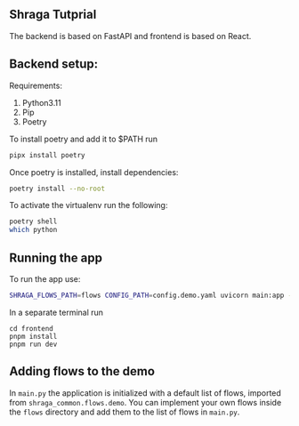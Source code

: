 ## Shraga Tutprial

The backend is based on FastAPI and frontend is based on React.

## Backend setup:

Requirements:

1. Python3.11
2. Pip
3. Poetry

To install poetry and add it to $PATH run

```bash
pipx install poetry
```

Once poetry is installed, install dependencies:

```bash
poetry install --no-root
```

To activate the virtualenv run the following:

```bash
poetry shell
which python
```

## Running the app

To run the app use:

```bash
SHRAGA_FLOWS_PATH=flows CONFIG_PATH=config.demo.yaml uvicorn main:app --reload
```

In a separate terminal run 
```
cd frontend
pnpm install
pnpm run dev

```

## Adding flows to the demo

In `main.py` the application is initialized with a default list of flows, imported from `shraga_common.flows.demo`.
You can implement your own flows inside the `flows` directory and add them to the list of flows in `main.py`.